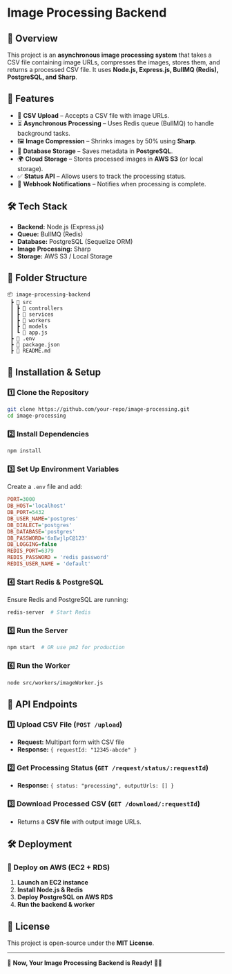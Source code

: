 # Image Processing Backend

## 📌 Overview

This project is an **asynchronous image processing system** that takes a CSV file containing image URLs, compresses the images, stores them, and returns a processed CSV file. It uses **Node.js, Express.js, BullMQ (Redis), PostgreSQL, and Sharp**.

## 🚀 Features

- 📂 **CSV Upload** – Accepts a CSV file with image URLs.
- ⏳ **Asynchronous Processing** – Uses Redis queue (BullMQ) to handle background tasks.
- 🖼 **Image Compression** – Shrinks images by 50% using **Sharp**.
- 💾 **Database Storage** – Saves metadata in **PostgreSQL**.
- 🌍 **Cloud Storage** – Stores processed images in **AWS S3** (or local storage).
- ✅ **Status API** – Allows users to track the processing status.
- 🔔 **Webhook Notifications** – Notifies when processing is complete.

## 🛠 Tech Stack

- **Backend:** Node.js (Express.js)
- **Queue:** BullMQ (Redis)
- **Database:** PostgreSQL (Sequelize ORM)
- **Image Processing:** Sharp
- **Storage:** AWS S3 / Local Storage

## 📂 Folder Structure

```
📦 image-processing-backend
 ┣ 📂 src
 ┃ ┣ 📂 controllers
 ┃ ┣ 📂 services
 ┃ ┣ 📂 workers
 ┃ ┣ 📂 models
 ┃ ┗ 📜 app.js
 ┣ 📜 .env
 ┣ 📜 package.json
 ┣ 📜 README.md
```

## 🔧 Installation & Setup

### **1️⃣ Clone the Repository**

```sh
git clone https://github.com/your-repo/image-processing.git
cd image-processing
```

### **2️⃣ Install Dependencies**

```sh
npm install
```

### **3️⃣ Set Up Environment Variables**

Create a `.env` file and add:

```ini
PORT=3000
DB_HOST='localhost'
DB_PORT=5432
DB_USER_NAME='postgres'
DB_DIALECT='postgres'
DB_DATABASE='postgres'
DB_PASSWORD='6xEwjlpC@123'
DB_LOGGING=false
REDIS_PORT=6379
REDIS_PASSWORD = 'redis password'
REDIS_USER_NAME = 'default'
```

### **4️⃣ Start Redis & PostgreSQL**

Ensure Redis and PostgreSQL are running:

```sh
redis-server  # Start Redis
```

### **5️⃣ Run the Server**

```sh
npm start  # OR use pm2 for production
```

### **6️⃣ Run the Worker**

```sh
node src/workers/imageWorker.js
```

## 📌 API Endpoints

### **1️⃣ Upload CSV File** (`POST /upload`)

- **Request:** Multipart form with CSV file
- **Response:** `{ requestId: "12345-abcde" }`

### **2️⃣ Get Processing Status** (`GET /request/status/:requestId`)

- **Response:** `{ status: "processing", outputUrls: [] }`

### **3️⃣ Download Processed CSV** (`GET /download/:requestId`)

- Returns a **CSV file** with output image URLs.

## 🛠 Deployment

### **🚀 Deploy on AWS (EC2 + RDS)**

1. **Launch an EC2 instance**
2. **Install Node.js & Redis**
3. **Deploy PostgreSQL on AWS RDS**
4. **Run the backend & worker**

## 📜 License

This project is open-source under the **MIT License**.

---

📌 **Now, Your Image Processing Backend is Ready!** 🚀🔥


